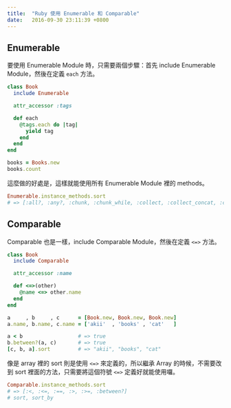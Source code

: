 ```yaml
---
title:  "Ruby 使用 Enumerable 和 Comparable"
date:   2016-09-30 23:11:39 +0800
---
```


## Enumerable

要使用 Enumerable Module 時，只需要兩個步驟：首先 include Enumerable Module，然後在定義 `each` 方法。

```ruby
class Book
  include Enumerable

  attr_accessor :tags

  def each
    @tags.each do |tag|
      yield tag
    end
  end
end

books = Books.new
books.count
```

這麼做的好處是，這樣就能使用所有 Enumerable Module 裡的 methods。

```ruby
Enumerable.instance_methods.sort
# => [:all?, :any?, :chunk, :chunk_while, :collect, :collect_concat, :count, :cycle, :detect, :drop, :drop_while, :each_cons, :each_entry, :each_slice, :each_with_index, :each_with_object, :entries, :find, :find_all, :find_index, :first, :flat_map, :grep, :grep_v, :group_by, :include?, :inject, :lazy, :map, :max, :max_by, :member?, :min, :min_by, :minmax, :minmax_by, :none?, :one?, :partition, :reduce, :reject, :reverse_each, :select, :slice_after, :slice_before, :slice_when, :sort, :sort_by, :take, :take_while, :to_a, :to_h, :zip]
```

<!--excerpt-->

## Comparable

Comparable 也是一樣，include Comparable Module，然後在定義 `<=>` 方法。

```ruby
class Book
  include Comparable

  attr_accessor :name

  def <=>(other)
    @name <=> other.name
  end
end

a     , b     , c      = [Book.new, Book.new, Book.new]
a.name, b.name, c.name = ['akii'  , 'books' , 'cat'   ]

a < b                  # => true
b.between?(a, c)       # => true
[c, b, a].sort         # => "akii", "books", "cat"
```

像是 array 裡的 sort 則是使用 `<=>` 來定義的，所以繼承 Array 的時候，不需要改到 sort 裡面的方法，只需要將這個符號 `<=>` 定義好就能使用囉。

```ruby
Comparable.instance_methods.sort
# => [:<, :<=, :==, :>, :>=, :between?]
# sort, sort_by
```
